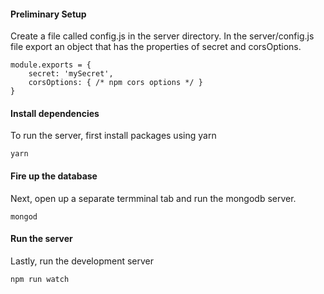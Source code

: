 #### Preliminary Setup
Create a file called config.js in the server directory. In the server/config.js file export an object that has the properties of secret and corsOptions.
```
module.exports = {
    secret: 'mySecret',
    corsOptions: { /* npm cors options */ }
}
```

#### Install dependencies
To run the server, first install packages using yarn
```
yarn
```
#### Fire up the database
Next, open up a separate termminal tab and run the mongodb server. 
```
mongod
```
#### Run the server
Lastly, run the development server
```
npm run watch 
```
